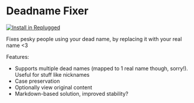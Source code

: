 # Deadname Fixer

[![Install in Replugged](https://img.shields.io/badge/-Install%20in%20Replugged-blue?style=for-the-badge&logo=none)](https://replugged.dev/install?identifier=eu.shadygoat.DeadnameFixer)

Fixes pesky people using your dead name, by replacing it with your real name <3

Features:

- Supports multiple dead names (mapped to 1 real name though, sorry!). Useful for stuff like nicknames
- Case preservation
- Optionally view original content
- Markdown-based solution, improved stability?
